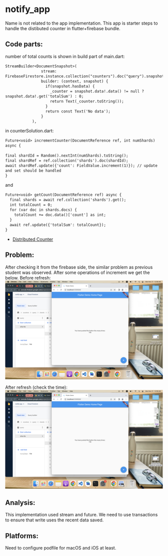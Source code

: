 # notify_app

Name is not related to the app implementation. This app is starter steps to handle the distibuted counter in flutter+firebase bundle.

## Code parts:

number of total counts is shown in build part of main.dart:
```
StreamBuilder<DocumentSnapshot>(
                stream: FirebaseFirestore.instance.collection("counters").doc("query").snapshots(),
                builder: (context, snapshot) {
                  if(snapshot.hasData) {
                    _counter = snapshot.data!.data() != null ? snapshot.data!.get('totalSum') : 0;
                    return Text(_counter.toString());
                  }
                  return const Text('No data');
                }
            ),
```
in counterSolution.dart:
```
Future<void> incrementCounter(DocumentReference ref, int numShards) async {

final shardId = Random().nextInt(numShards).toString();
final shardRef = ref.collection('shards').doc(shardId);
await shardRef.update({'count': FieldValue.increment(1)}); // update and set should be handled
}
```
and
```
Future<void> getCount(DocumentReference ref) async {
  final shards = await ref.collection('shards').get();
  int totalCount = 0;
  for (var doc in shards.docs) {
    totalCount += doc.data()['count'] as int;
  }
  await ref.update({'totalSum': totalCount});
}
```


- [Distributed Counter](https://firebase.flutter.dev/docs/firestore/usage#distributed-counters)

## Problem:

After checking it from the firebase side, the similar problem as previous student was observed.
After some operations of increment we get the below.
Before refresh:
![Before refresh](https://github.com/nurskek/AI-lab/blob/main/2022-11-18-notifyApp/notify_app/readmeImage/before.png)

After refresh (check the time):
![After refresh](https://github.com/nurskek/AI-lab/blob/main/2022-11-18-notifyApp/notify_app/readmeImage/after.png)

## Analysis:

This implementation used stream and future. We need to use transactions to ensure that write uses the recent data saved.

## Platforms:
Need to configure podfile for macOS and iOS at least.
